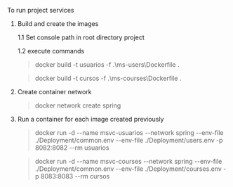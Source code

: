 To run project services

1. Build and create the images

   1.1 Set console path in root directory project

   1.2 execute commands

   > docker build -t usuarios -f .\ms-users\Dockerfile .

   > docker build -t cursos -f .\ms-courses\Dockerfile .
2. Create container network
   
   > docker network create spring

3. Run a container for each image created previously

   > docker run -d --name msvc-usuarios --network spring --env-file ./Deployment/common.env --env-file ./Deployment/users.env -p 8082:8082 --rm usuarios
    
   > docker run -d --name msvc-courses --network spring --env-file ./Deployment/common.env --env-file ./Deployment/courses.env -p 8083:8083 --rm cursos